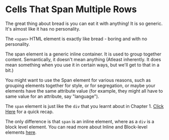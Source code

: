 # Cells That Span Multiple Rows

The great thing about bread is you can eat it with anything! It is so generic. It's almost like it has no personality.

The `<span>` HTML element is exactly like bread - boring and with no personality.

The span element is a generic inline container. It is used to group together content. Semantically, it doesn't mean anything (Atleast inherently. It does mean something when you use it in certain ways, but we'll get to that in a bit.) 

You might want to use the Span element for various reasons, such as grouping elements together for style, or for segregation, or maybe your elements have the same attribute value (for example, they might all have to same value for an attribute, say "language").

The `span` element is just like the `div` that you learnt about in Chapter 1. [Click Here]() for a quick recap.

The only difference is that `span` is an inline element, where as a `div` is a block level element. You can read more about Inline and Block-level elements [here]().